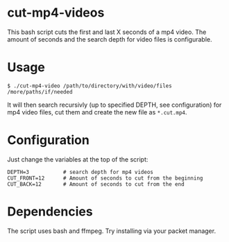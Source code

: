# cut-mp4-videos

This bash script cuts the first and last X seconds of a mp4 video. The amount of seconds and the search depth
for video files is configurable.

# Usage


```
$ ./cut-mp4-video /path/to/directory/with/video/files /more/paths/if/needed
```

It will then search recursivly (up to specified DEPTH, see configuration) for mp4 video files, cut them
and create the new file as ``*.cut.mp4``.

# Configuration

Just change the variables at the top of the script:

```
DEPTH=3           # search depth for mp4 videos
CUT_FRONT=12      # Amount of seconds to cut from the beginning
CUT_BACK=12       # Amount of seconds to cut from the end
```

# Dependencies

The script uses bash and ffmpeg. Try installing via your packet manager.
